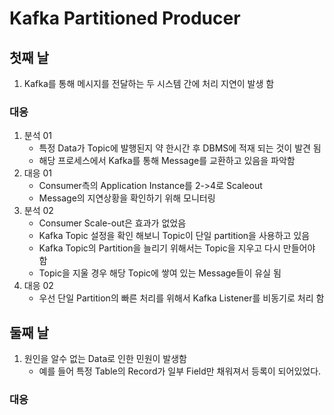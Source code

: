 # Kafka Partitioned Producer

## 첫째 날

1. Kafka를 통해 메시지를 전달하는 두 시스템 간에 처리 지연이 발생 함

### 대응

1. 분석 01
    - 특정 Data가 Topic에 발행된지 약 한시간 후 DBMS에 적재 되는 것이 발견 됨
    - 해당 프로세스에서 Kafka를 통해 Message를 교환하고 있음을 파악함
2. 대응 01
    - Consumer측의 Application Instance를 2->4로 Scaleout
    - Message의 지연상황을 확인하기 위해 모니터링
3. 분석 02
    - Consumer Scale-out은 효과가 없었음
    - Kafka Topic 설정을 확인 해보니 Topic이 단일 partition을 사용하고 있음
    - Kafka Topic의 Partition을 늘리기 위해서는 Topic을 지우고 다시 만들어야 함
    - Topic을 지울 경우 해당 Topic에 쌓여 있는 Message들이 유실 됨
4. 대응 02
    - 우선 단일 Partition의 빠른 처리를 위해서 Kafka Listener를 비동기로 처리 함


## 둘째 날

1. 원인을 알수 없는 Data로 인한 민원이 발생함
    - 예를 들어 특정 Table의 Record가 일부 Field만 채워져서 등록이 되어있었다.

### 대응
